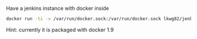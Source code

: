 Have a jenkins instance with docker inside

```bash
docker run -ti -v /var/run/docker.sock:/var/run/docker.sock lkwg82/jenkins_with_docker
```

Hint: currently it is packaged with docker 1.9
